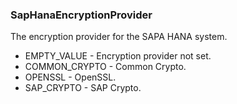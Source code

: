 ### SapHanaEncryptionProvider
The encryption provider for the SAPA HANA system.

- EMPTY_VALUE - Encryption provider not set.
- COMMON_CRYPTO - Common Crypto.
- OPENSSL - OpenSSL.
- SAP_CRYPTO - SAP Crypto.
